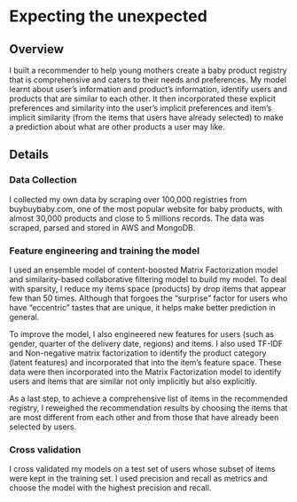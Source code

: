 # Expecting the unexpected
## Overview
I built a recommender to help young mothers create a baby product registry that is comprehensive and caters to their needs and preferences. My model learnt about user’s information and product’s information, identify users and products that are similar to each other. It then incorporated these explicit preferences and similarity into the user’s implicit preferences and item’s implicit similarity (from the items that users have already selected) to make a prediction about what are other products a user may like.

## Details
### Data Collection
I collected my own data by scraping over 100,000 registries from buybuybaby.com, one of the most popular website for baby products, with almost 30,000 products and close to 5 millions records. The data was scraped, parsed and stored in AWS and MongoDB. 

### Feature engineering and training the model
I used an ensemble model of content-boosted Matrix Factorization model and similarity-based collaborative filtering model to build my model. To deal with sparsity, I reduce my items space (products) by drop items that appear few than 50 times. Although that forgoes the “surprise” factor for users who have “eccentric” tastes that are unique, it helps make better prediction in general.

To improve the model, I also engineered new features for users (such as gender, quarter of the delivery date, regions) and items. I also used TF-IDF and Non-negative matrix factorization to identify the product category (latent features) and incorporated that into the item’s feature space. These data were then incorporated into the Matrix Factorization model to identify users and items that are similar not only implicitly but also explicitly.

As a last step, to achieve a comprehensive list of items in the recommended registry, I reweighed the recommendation results by choosing the items that are most different from each other and from those that have already been selected by users.

### Cross validation
I cross validated my models on a test set of users whose subset of items were kept in the training set. I used precision and recall as metrics and choose the model with the highest precision and recall.

